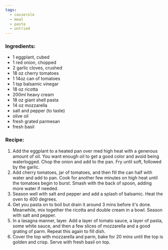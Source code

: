```yaml
---
tags:
  - casserole
  - meal
  - pasta
  - untried
---
```

### Ingredients:
- 1 eggplant, cubed
- 1 red onion, chopped
- 2 garlic cloves, crushed
- 18 oz cherry tomatoes
- 1 14oz can of tomatoes
- 1 tsp balsamic vinegar
- 18 oz ricotta
- 200ml heavy cream
- 18 oz giant shell pasta
- 14 oz mozzarella
- salt and pepper (to taste)
- olive oil
- fresh grated parmesan
- fresh basil

### Recipe:
1. Add the eggplant to a heated pan over med high heat with a generous amount of oil. You want enough oil to get a good color and avoid being waterlogged. Chop the onion and add to the pan. Fry until soft, followed by the garlic.
2. Add cherry tomatoes, jar of tomatoes, and then fill the can half with water and add to pan. Cook for another few minutes on high heat until the tomatoes begin to burst. Smash with the back of spoon, adding more water if needed. 
3. Season well with salt and pepper and add a splash of balsamic. Heat the oven to 400 degrees. 
4. Get you pasta on to boil but drain it around 3 mins before it's done. Meanwhile, mix together the ricotta and double cream in a bowl. Season with salt and pepper. 
5. In a lasagna manner, layer. Add a layer of tomato sauce, a layer of pasta, some white sauce, and then a few slices of mozzarella and a good grating of parm. Repeat this again to fill dish. 
6. Cover the top with mozzarella and parm, bake for 20 mins until the top is golden and crisp. Serve with fresh basil on top. 